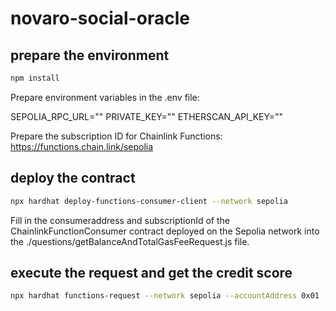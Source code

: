 # novaro-social-oracle

## prepare the environment

```bash
npm install
```

Prepare environment variables in the .env file:

SEPOLIA_RPC_URL=""
PRIVATE_KEY=""
ETHERSCAN_API_KEY=""

Prepare the subscription ID for Chainlink Functions: https://functions.chain.link/sepolia


## deploy the contract

```bash
npx hardhat deploy-functions-consumer-client --network sepolia
```

Fill in the consumeraddress and subscriptionId of the ChainlinkFunctionConsumer contract deployed on the Sepolia network into the ./questions/getBalanceAndTotalGasFeeRequest.js file.

## execute the request and get the credit score

```bash
npx hardhat functions-request --network sepolia --accountAddress 0x01 --consumerAddress 0x02
```
